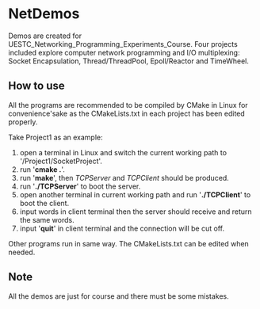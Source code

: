 # NetDemos
Demos are created for UESTC_Networking_Programming_Experiments_Course. 
Four projects included explore computer network programming and I/O multiplexing: Socket Encapsulation, Thread/ThreadPool, Epoll/Reactor and TimeWheel.  

## How to use
All the programs are recommended to be compiled by CMake in Linux for convenience'sake as the CMakeLists.txt in each project has been edited properly.

Take Project1 as an example:
1. open a terminal in Linux and switch the current working path to '/Project1/SocketProject'.
2. run '**cmake .**'.
3. run '**make**', then *TCPServer* and *TCPClient* should be produced.
4. run '**./TCPServer**' to boot the server.
5. open another terminal in current working path and run '**./TCPClient**' to boot the client.
6. input words in client terminal then the server should receive and return the same words.
7. input '**quit**' in client terminal and the connection will be cut off.

Other programs run in same way. The CMakeLists.txt can be edited when needed.

## Note
All the demos are just for course and there must be some mistakes.
